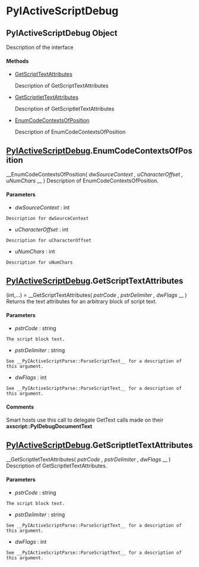# PyIActiveScriptDebug

## PyIActiveScriptDebug Object

Description of the interface

#### Methods


  - [GetScriptTextAttributes](PyIActiveScriptDebug.md#pyiactivescriptdebuggetscripttextattributes)

    Description of GetScriptTextAttributes&nbsp;

  - [GetScriptletTextAttributes](PyIActiveScriptDebug.md#pyiactivescriptdebuggetscriptlettextattributes)

    Description of GetScriptletTextAttributes&nbsp;

  - [EnumCodeContextsOfPosition](PyIActiveScriptDebug.md#pyiactivescriptdebugenumcodecontextsofposition)

    Description of EnumCodeContextsOfPosition&nbsp;

## [PyIActiveScriptDebug](#pyiactivescriptdebug).EnumCodeContextsOfPosition

 __EnumCodeContextsOfPosition( *dwSourceContext*  *, uCharacterOffset*  *, uNumChars* __ )
Description of EnumCodeContextsOfPosition.

#### Parameters


  -  *dwSourceContext* : int

    Description for dwSourceContext

  -  *uCharacterOffset* : int

    Description for uCharacterOffset

  -  *uNumChars* : int

    Description for uNumChars

## [PyIActiveScriptDebug](#pyiactivescriptdebug).GetScriptTextAttributes

(int,...) = __GetScriptTextAttributes( *pstrCode*  *, pstrDelimiter*  *, dwFlags* __ )
Returns the text attributes for an arbitrary block of script text.

#### Parameters


  -  *pstrCode* : string

    The script block text.

  -  *pstrDelimiter* : string

    See __PyIActiveScriptParse::ParseScriptText__ for a description of this argument.

  -  *dwFlags* : int

    See __PyIActiveScriptParse::ParseScriptText__ for a description of this argument.

#### Comments
Smart hosts use this call to delegate GetText calls made on their __axscript::PyIDebugDocumentText__ 

## [PyIActiveScriptDebug](#pyiactivescriptdebug).GetScriptletTextAttributes

 __GetScriptletTextAttributes( *pstrCode*  *, pstrDelimiter*  *, dwFlags* __ )
Description of GetScriptletTextAttributes.

#### Parameters


  -  *pstrCode* : string

    The script block text.

  -  *pstrDelimiter* : string

    See __PyIActiveScriptParse::ParseScriptText__ for a description of this argument.

  -  *dwFlags* : int

    See __PyIActiveScriptParse::ParseScriptText__ for a description of this argument.